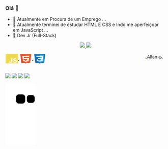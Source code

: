 ### Olá 👋


- 🔭 Atualmente em Procura de um Emprego ...
- 🌱 Atualmente terminei de estudar HTML E CSS e Indo me aperfeiçoar em JavaScript ...
- 👯 Dev Jr (Full-Stack)



<div align="center">
  <a href="https://github.com/AllanRDS">
  <img justify-content="space-between" height="160em" src="https://github-readme-stats.vercel.app/api?username=AllanRDS&show_icons=true&theme=tokyonight&include_all_commits=true&count_private=true"/>
  <img height="160em" src="https://github-readme-stats.vercel.app/api/top-langs/?username=AllanRDS&layout=compact&langs_count=7&theme=tokyonight"/>
</div>
<div style="display: inline_block"><br>
  <img align="center" alt="Allan-Js" height="30" width="40" src="https://raw.githubusercontent.com/devicons/devicon/master/icons/javascript/javascript-plain.svg">
  <img align="center" alt="Allan-HTML" height="30" width="40" src="https://raw.githubusercontent.com/devicons/devicon/master/icons/html5/html5-original.svg">
  <img align="center" alt="Allan-CSS" height="30" width="40" src="https://raw.githubusercontent.com/devicons/devicon/master/icons/css3/css3-original.svg">
  <img align="right" alt="Allan-pic" height="150" style="border-radius:50px;" src="https://media.discordapp.net/attachments/886765900584341574/901189754094248038/134276672_306665957417902_305232637861015145_n.jpg">
</div>
  
  ##
 
<div> 
  <a href="https://www.youtube.com/channel/UCxIQvT8QN7hH3kadLpF3Ppw" target="_blank"><img src="https://img.shields.io/badge/YouTube-FF0000?style=for-the-badge&logo=youtube&logoColor=white" target="_blank"></a>
  <a href="https://www.instagram.com/allanrds_/" target="_blank"><img src="https://img.shields.io/badge/-Instagram-%23E4405F?style=for-the-badge&logo=instagram&logoColor=white" target="_blank"></a>
  <a href = "mailto:allanreyemi@gmail.com"><img src="https://img.shields.io/badge/-Gmail-%23333?style=for-the-badge&logo=gmail&logoColor=white" target="_blank"></a>
  <a href=https://www.linkedin.com/in/allan-reymond-287b14180/" target="_blank"><img src="https://img.shields.io/badge/-LinkedIn-%230077B5?style=for-the-badge&logo=linkedin&logoColor=white" target="_blank"></a> 
 
  ![Snake animation](https://github.com/AllanRDS/AllanRDS/blob/output/github-contribution-grid-snake.svg)

 
</div>
